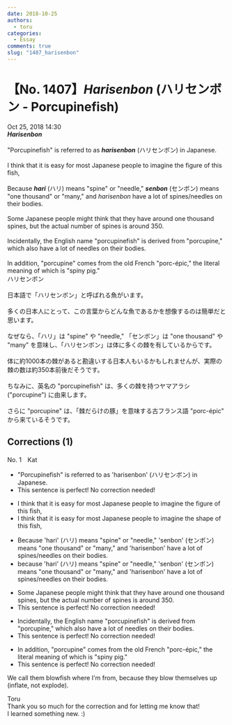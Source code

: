 ```yaml
---
date: 2018-10-25
authors:
  - toru
categories:
  - Essay
comments: true
slug: "1407_harisenbon"
---
```


# 【No. 1407】<strong><em>Harisenbon</em></strong> (ハリセンボン - Porcupinefish)
<div class="date">Oct 25, 2018 14:30</div>
<div id="post"><div id="body_show_ori">
<strong><em>Harisenbon</em></strong><br/><br/>"Porcupinefish" is referred to as <strong><em>harisenbon</em></strong> (ハリセンボン) in Japanese.<br/><br/>I think that it is easy for most Japanese people to imagine the figure of this fish,<br/><br/>Because <strong><em>hari</em></strong> (ハリ) means "spine" or "needle," <strong><em>senbon</em></strong> (センボン) means "one thousand" or "many," and <em>harisenbon</em> have a lot of spines/needles on their bodies.<br/><br/>Some Japanese people might think that they have around one thousand spines, but the actual number of spines is around 350.<br/><br/>Incidentally, the English name "porcupinefish" is derived from "porcupine," which also have a lot of needles on their bodies.<br/><br/>In addition, "porcupine" comes from the old French "porc-épic," the literal meaning of which is "spiny pig."
</div></div>

<!-- more -->

<div id="post_ja"><div id="body_show_mo">
ハリセンボン<br/><br/>日本語で「ハリセンボン」と呼ばれる魚がいます。<br/><br/>多くの日本人にとって、この言葉からどんな魚であるかを想像するのは簡単だと思います。<br/><br/>なぜなら、「ハリ」は "spine" や "needle," 「センボン」は "one thousand" や "many" を意味し、「ハリセンボン」は体に多くの棘を有しているからです。<br/><br/>体に約1000本の棘があると勘違いする日本人もいるかもしれませんが、実際の棘の数は約350本前後だそうです。<br/><br/>ちなみに、英名の "porcupinefish" は、多くの棘を持つヤマアラシ ("porcupine") に由来します。<br/><br/>さらに "porcupine" は、「棘だらけの豚」を意味する古フランス語 "porc-épic" から来ているそうです。
</div></div>

## Corrections (1)
<div id="block"><div class="first_name"> No. 1　<span class="just_name">Kat</span></div><div id="block2">
<ul class="correction_field">
<li class="incorrect">"Porcupinefish" is referred to as 'harisenbon' (ハリセンボン) in Japanese.</li>
<li class="corrected perfect">This sentence is perfect! No correction needed!</li>
</ul>
<ul class="correction_field">
<li class="incorrect">I think that it is easy for most Japanese people to imagine the figure of this fish,</li>
<li class="corrected correct">
I think that it is easy for most Japanese people to imagine the <span class="f_blue">shape</span> of this fish,
</li>
</ul>
<ul class="correction_field">
<li class="incorrect">Because 'hari' (ハリ) means "spine" or "needle," 'senbon' (センボン) means "one thousand" or "many," and 'harisenbon' have a lot of spines/needles on their bodies.</li>
<li class="corrected correct">
<span class="f_blue">b</span>ecause 'hari' (ハリ) means "spine" or "needle," 'senbon' (センボン) means "one thousand" or "many," and 'harisenbon' have a lot of spines/needles on their bodies.
</li>
</ul>
<ul class="correction_field">
<li class="incorrect">Some Japanese people might think that they have around one thousand spines, but the actual number of spines is around 350.</li>
<li class="corrected perfect">This sentence is perfect! No correction needed!</li>
</ul>
<ul class="correction_field">
<li class="incorrect">Incidentally, the English name "porcupinefish" is derived from "porcupine," which also have a lot of needles on their bodies.</li>
<li class="corrected perfect">This sentence is perfect! No correction needed!</li>
</ul>
<ul class="correction_field">
<li class="incorrect">In addition, "porcupine" comes from the old French "porc-épic," the literal meaning of which is "spiny pig."</li>
<li class="corrected perfect">This sentence is perfect! No correction needed!</li>
</ul>
<p class="comment_small">
 We call them blowfish where I'm from, because they blow themselves up (inflate, not explode).
</p>

</div><div class="name"><span class="just_name">Toru</span><br>
Thank you so much for the correction and for letting me know that!<br/>I learned something new. :)
</div>
</div>
